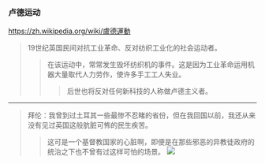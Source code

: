 ### 卢德运动
https://zh.wikipedia.org/wiki/盧德運動
>19世纪英国民间对抗工业革命、反对纺织工业化的社会运动者。
>>在该运动中，常常发生毁坏纺织机的事件。这是因为工业革命运用机器大量取代人力劳作，使许多手工工人失业。
>>>后世也将反对任何新科技的人称做卢德主义者。
---
>拜伦：我曾到过土耳其一些最惨不忍睹的省份，但在我回国以前，我还从来没有见过英国这般肮脏可怖的民生疾苦。
>>这可是一个基督教国家的心脏啊，即便是在那些邪恶的异教徒政府的统治之下也不曾有过这样可怕的场景。
![](https://upload.wikimedia.org/wikipedia/commons/7/73/Luddite.jpg)